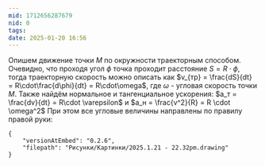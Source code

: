 ```yaml
---
mid: 1712656287679
nid: 0
tags: 
date: 2025-01-20 16:56
---
```

Опишем движение точки $M$ по окружности траекторным способом. Очевидно, что проходя угол $\phi$ точка проходит расстояние $S = R\cdot \phi$, тогда траекторную скорость можно описать как $v_{тр} = \frac{dS}{dt} = R\cdot\frac{d\phi}{dt} = R\cdot\omega$, где $\omega$ - угловая скорость точки $M$.
Также найдём нормальное и тангенциальное ускорения: $a_т = \frac{dv}{dt} = R\cdot \varepsilon$ и $a_н = \frac{v^2}{R} = R \cdot \omega^2$
При этом все угловые величины направлены по правилу правой руки:
```handdrawn-ink
{
	"versionAtEmbed": "0.2.6",
	"filepath": "Рисунки/Картинки/2025.1.21 - 22.32pm.drawing"
}
```
